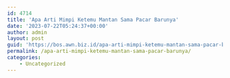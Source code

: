 ```yaml
---
id: 4714
title: 'Apa Arti Mimpi Ketemu Mantan Sama Pacar Barunya'
date: '2023-07-22T05:24:37+00:00'
author: admin
layout: post
guid: 'https://bos.awn.biz.id/apa-arti-mimpi-ketemu-mantan-sama-pacar-barunya/'
permalink: /apa-arti-mimpi-ketemu-mantan-sama-pacar-barunya/
categories:
    - Uncategorized
---
```


